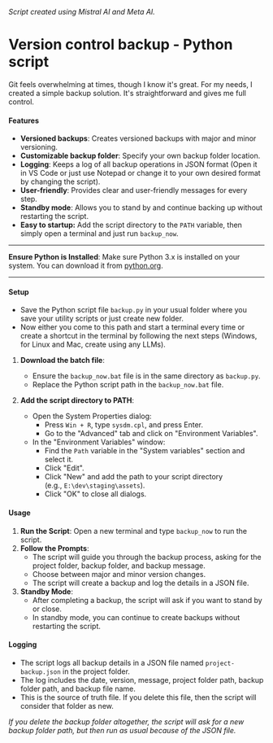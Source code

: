 _Script created using Mistral AI and Meta AI._
# Version control backup - Python script

Git feels overwhelming at times, though I know it's great. For my needs, I created a simple backup solution. It's straightforward and gives me full control.
#### Features 
 - **Versioned backups**: Creates versioned backups with major and minor versioning.
 - **Customizable backup folder**: Specify your own backup folder location.
 - **Logging**: Keeps a log of all backup operations in JSON format (Open it in VS Code or just use Notepad or change it to your own desired format by changing the script).
 - **User-friendly**: Provides clear and user-friendly messages for every step.
 - **Standby mode**: Allows you to stand by and continue backing up without restarting the script.
 - **Easy to startup:** Add the script directory to the `PATH` variable, then simply open a terminal and just run `backup_now`.

---
 
 **Ensure Python is Installed**: Make sure Python 3.x is installed on your system. You can download it from [python.org](https://www.python.org/).

---

#### Setup

- Save the Python script file `backup.py` in your usual folder where you save your utility scripts or just create new folder.
- Now either you come to this path and start a terminal every time or create a shortcut in the terminal by following the next steps (Windows, for Linux and Mac, create using any LLMs).

1. **Download the batch file**:
    - Ensure the `backup_now.bat` file is in the same directory as `backup.py`.
    - Replace the Python script path in the `backup_now.bat` file.

2. **Add the script directory to PATH**:
    - Open the System Properties dialog:
        - Press `Win + R`, type `sysdm.cpl`, and press Enter.
        - Go to the "Advanced" tab and click on "Environment Variables".
    - In the "Environment Variables" window:
        - Find the `Path` variable in the "System variables" section and select it.
        - Click "Edit".
        - Click "New" and add the path to your script directory (e.g., `E:\dev\staging\assets`).
        - Click "OK" to close all dialogs.

#### Usage

1. **Run the Script**: Open a new terminal and type `backup_now` to run the script.
2. **Follow the Prompts**:
    - The script will guide you through the backup process, asking for the project folder, backup folder, and backup message.
    - Choose between major and minor version changes.
    - The script will create a backup and log the details in a JSON file.
3. **Standby Mode**:
    - After completing a backup, the script will ask if you want to stand by or close.
    - In standby mode, you can continue to create backups without restarting the script.
#### Logging
- The script logs all backup details in a JSON file named `project-backup.json` in the project folder.
- The log includes the date, version, message, project folder path, backup folder path, and backup file name.
- This is the source of truth file. If you delete this file, then the script will consider that folder as new.

*If you delete the backup folder altogether, the script will ask for a new backup folder path, but then run as usual because of the JSON file.*